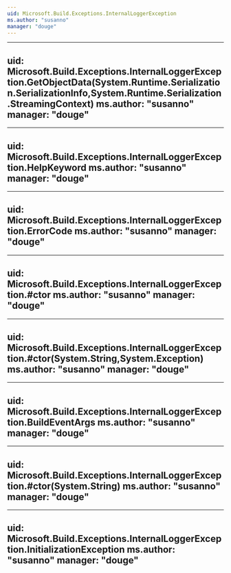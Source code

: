 ```yaml
---
uid: Microsoft.Build.Exceptions.InternalLoggerException
ms.author: "susanno"
manager: "douge"
---
```


---
uid: Microsoft.Build.Exceptions.InternalLoggerException.GetObjectData(System.Runtime.Serialization.SerializationInfo,System.Runtime.Serialization.StreamingContext)
ms.author: "susanno"
manager: "douge"
---

---
uid: Microsoft.Build.Exceptions.InternalLoggerException.HelpKeyword
ms.author: "susanno"
manager: "douge"
---

---
uid: Microsoft.Build.Exceptions.InternalLoggerException.ErrorCode
ms.author: "susanno"
manager: "douge"
---

---
uid: Microsoft.Build.Exceptions.InternalLoggerException.#ctor
ms.author: "susanno"
manager: "douge"
---

---
uid: Microsoft.Build.Exceptions.InternalLoggerException.#ctor(System.String,System.Exception)
ms.author: "susanno"
manager: "douge"
---

---
uid: Microsoft.Build.Exceptions.InternalLoggerException.BuildEventArgs
ms.author: "susanno"
manager: "douge"
---

---
uid: Microsoft.Build.Exceptions.InternalLoggerException.#ctor(System.String)
ms.author: "susanno"
manager: "douge"
---

---
uid: Microsoft.Build.Exceptions.InternalLoggerException.InitializationException
ms.author: "susanno"
manager: "douge"
---

